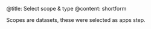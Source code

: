 @title: Select scope & type
@content: shortform

Scopes are datasets, these were selected as apps step.